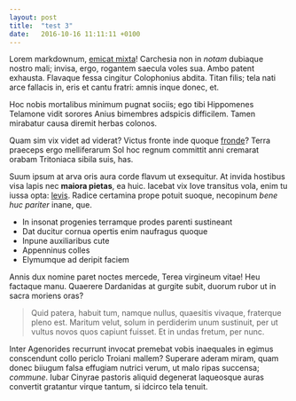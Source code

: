 ```yaml
---
layout: post
title:  "test 3"
date:   2016-10-16 11:11:11 +0100
---
```


Lorem markdownum, [emicat mixta](http://regina-morantur.com/hausilongum.html)!
Carchesia non in *notam* dubiaque nostro mali; invisa, ergo, rogantem saecula
voles sua. Ambo patent exhausta. Flavaque fessa cingitur Colophonius abdita.
Titan filis; tela nati arce fallacis in, eris et cantu fratri: amnis inque
donec, et.

Hoc nobis mortalibus minimum pugnat sociis; ego tibi Hippomenes Telamone vidit
sorores Anius bimembres adspicis difficilem. Tamen mirabatur causa diremit
herbas colonos.

Quam sim vix videt ad viderat? Victus fronte inde quoque
[fronde](http://ericthonium.com/)? Terra praeceps ergo melliferarum Sol hoc
regnum committit anni cremarat orabam Tritoniaca sibila suis, has.

Suum ipsum at arva oris aura corde flavum ut exsequitur. At invida hostibus visa
lapis nec **maiora pietas**, ea huic. Iacebat vix Iove transitus vola, enim tu
iussa opta: [levis](http://cynthiasaepe.io/). Radice certamina prope potuit
suoque, necopinum *bene huc pariter* inane, que.

- In insonat progenies terramque prodes parenti sustineant
- Dat ducitur cornua opertis enim naufragus quoque
- Inpune auxiliaribus cute
- Appenninus colles
- Elymumque ad deripit faciem

Annis dux nomine paret noctes mercede, Terea virgineum vitae! Heu factaque manu.
Quaerere Dardanidas at gurgite subit, duorum rubor ut in sacra moriens oras?

> Quid patera, habuit tum, namque nullus, quaesitis vivaque, fraterque pleno
> est. Maritum velut, solum in perdiderim unum sustinuit, per ut vultus novos
> quos capiunt fuisset. Et in undas fretum, per nunc.

Inter Agenorides recurrunt invocat premebat vobis inaequales in egimus
conscendunt collo periclo Troiani mallem? Superare aderam miram, quam donec
biiugum falsa effugiam nutrici verum, ut malo ripas succensa; *commune*. Iubar
Cinyrae pastoris aliquid degenerat laqueosque auras convertit gratantur virque
tantum, si idcirco tela tenuit.
